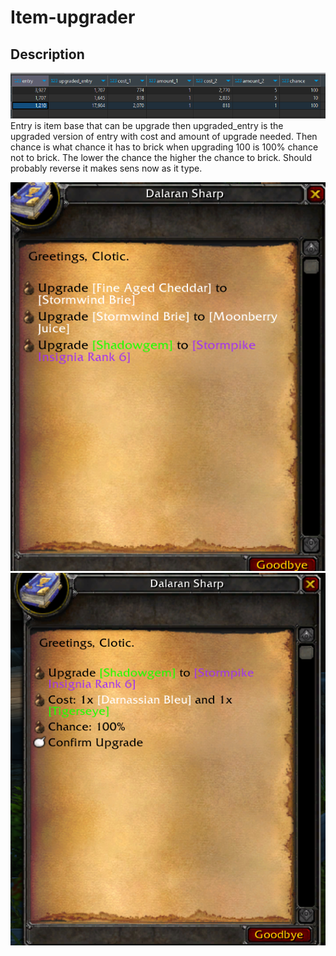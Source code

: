 # Item-upgrader

## Description
![Sql img](image.png)
Entry is item base that can be upgrade then upgraded_entry is the upgraded version of entry with cost and amount of upgrade needed. Then chance is what chance it has to brick when upgrading 100 is 100% chance not to brick. The lower the chance the higher the chance to brick. Should probably reverse it makes sens now as it type. 

![Alt text](image-1.png) ![Alt text](image-2.png)